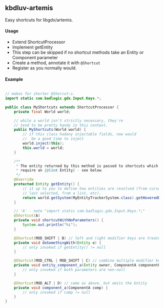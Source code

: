 ## kbdluv-artemis

Easy shortcuts for libgdx/artemis.

#### Usage

- Extend ShortcutProcessor
- Implement getEntity
 - This step can be skipped if no shortcut methods
   take an Entity or Component parameter
- Create a method, annotate it with `@Shortcut`
- Register as you normally would.


#### Example


```java

// makes for shorter @Shorcut:s.
import static com.badlogic.gdx.Input.Keys.*;

public class MyShortcuts extends ShortcutProcessor {
    private final World world;

    // while a world isn't strictly necessary, they're
    // tend to be pretty handy in this context.
    public MyShortcuts(World world) {
        // if this class hadany injectable fields, now would
        //  be a good time to inject
        world.inject(this);
        this.world = world;
    }

    /**
     * The entity returned by this method is passed to shortcuts which
     * require an {@link Entity} - see below.
     */
    @Override
    protected Entity getEntity() {
        // it up to you to define how entities are resolved (from cursor position,
        // last selected, from a list, etc).
        return world.getSystem(MyEntityTrackerSystem.class).getHoveredEntity();
    }

    // 'A' - note "import static com.badlogic.gdx.Input.Keys.*;"
    @Shortcut(A)
    private void shortcutWithNoParameters() {
        System.out.println("hi");
    }

    @Shortcut(MOD_SHIFT | B) // left and right modifier keys are treated equally
    private void doSomethingWith(Entity e) {
        // only invoked if getEntity() != null
    }

    @Shortcut(MOD_CTRL | MOD_SHIFT | C) // combine multiple modifier keys
    private void entity_component_a(Entity owner, ComponentA componentOfOwner) {
        // only invoked if both parameters are non-null
    }

    @Shortcut(MOD_ALT | D) // same as above, but omits the Entity
    private void component_a(ComponentA comp) {
        // only invoked if comp != null
    }
}

```